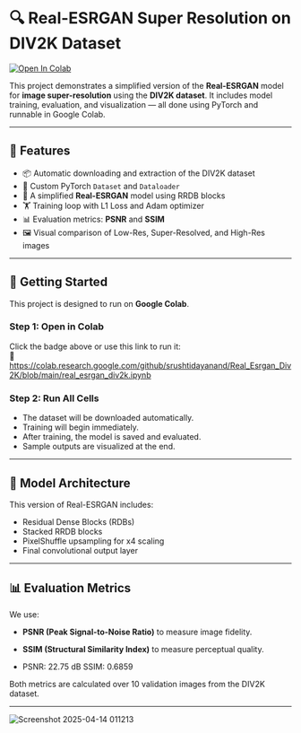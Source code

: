 # 🔍 Real-ESRGAN Super Resolution on DIV2K Dataset

[![Open In Colab](https://colab.research.google.com/assets/colab-badge.svg)](https://colab.research.google.com/github/<your-username>/<your-repo-name>/blob/main/real_esrgan_div2k.ipynb)

This project demonstrates a simplified version of the **Real-ESRGAN** model for **image super-resolution** using the **DIV2K dataset**. It includes model training, evaluation, and visualization — all done using PyTorch and runnable in Google Colab.

---

## 📁 Features

- 📦 Automatic downloading and extraction of the DIV2K dataset
- 🔄 Custom PyTorch `Dataset` and `Dataloader`
- 🧠 A simplified **Real-ESRGAN** model using RRDB blocks
- 🏋️ Training loop with L1 Loss and Adam optimizer
- 📊 Evaluation metrics: **PSNR** and **SSIM**
- 🖼️ Visual comparison of Low-Res, Super-Resolved, and High-Res images

---

## 🚀 Getting Started

This project is designed to run on **Google Colab**.

### Step 1: Open in Colab
Click the badge above or use this link to run it:  
📎 https://colab.research.google.com/github/srushtidayanand/Real_Esrgan_Div2K/blob/main/real_esrgan_div2k.ipynb

### Step 2: Run All Cells
- The dataset will be downloaded automatically.
- Training will begin immediately.
- After training, the model is saved and evaluated.
- Sample outputs are visualized at the end.

---

## 🧠 Model Architecture

This version of Real-ESRGAN includes:
- Residual Dense Blocks (RDBs)
- Stacked RRDB blocks
- PixelShuffle upsampling for x4 scaling
- Final convolutional output layer

---

## 📊 Evaluation Metrics

We use:
- **PSNR (Peak Signal-to-Noise Ratio)** to measure image fidelity.
- **SSIM (Structural Similarity Index)** to measure perceptual quality.

- PSNR: 22.75 dB
SSIM: 0.6859

Both metrics are calculated over 10 validation images from the DIV2K dataset.

---


![Screenshot 2025-04-14 011213](https://github.com/user-attachments/assets/e77e65a0-9226-4227-8217-2f9d50ac72e0)
